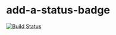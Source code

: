 # add-a-status-badge
[![Build Status](http://ec2-13-51-140-213.eu-north-1.compute.amazonaws.com/buildStatus/icon?job=add-a-status-badge)](http://ec2-13-51-140-213.eu-north-1.compute.amazonaws.com/job/add-a-status-badge/)
